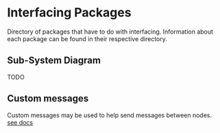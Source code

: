 # Interfacing Packages

Directory of packages that have to do with interfacing. Information about each package can be found in their respective directory.

## Sub-System Diagram

TODO

## Custom messages

Custom messages may be used to help send messages between nodes. [see docs](../wato_msgs/MSGS_README.md)
